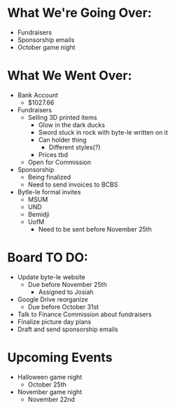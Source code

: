 # What We're Going Over:

- Fundraisers
- Sponsorship emails
- October game night


# What We Went Over:

- Bank Account
  - $1027.66
- Fundraisers
  - Selling 3D printed items
    - Glow in the dark ducks
    - Sword stuck in rock with byte-le written on it
    - Can holder thing
      - Different styles(?)
    - Prices tbd
  - Open for Commission
- Sponsorship
  - Being finalized
  - Need to send invoices to BCBS
- Bytle-le formal invites
  - MSUM
  - UND
  - Bemidji
  - UofM
    - Need to be sent before November 25th


# Board TO DO:

- Update byte-le website
  - Due before November 25th
    - Assigned to Josiah
- Google Drive reorganize
  - Due before October 31st
- Talk to Finance Commission about fundraisers
- Finalize picture day plans
- Draft and send sponsorship emails


# Upcoming Events

- Halloween game night
  - October 25th
- November game night
  - November 22nd
